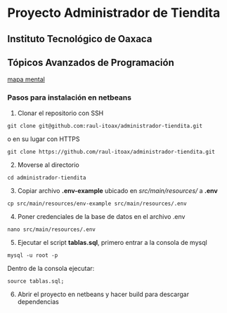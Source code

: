 # Proyecto Administrador de Tiendita


## Instituto Tecnológico de Oaxaca
## Tópicos Avanzados de Programación
[mapa mental](https://www.goconqr.com/en/mindmap/38670150/librerias)

### Pasos para instalación en netbeans


1. Clonar el repositorio con SSH
```
git clone git@github.com:raul-itoax/administrador-tiendita.git
```
o en su lugar con HTTPS
```
git clone https://github.com/raul-itoax/administrador-tiendita.git
```
2. Moverse al directorio
```
cd administrador-tiendita
```

3. Copiar archivo **.env-example** ubicado en *src/main/resources/* a **.env**
```
cp src/main/resources/env-example src/main/resources/.env
```
4. Poner credenciales de la base de datos en el archivo .env
```
nano src/main/resources/.env
```
5. Ejecutar el script **tablas.sql**, primero entrar a la consola de mysql
```
mysql -u root -p
```
Dentro de la consola ejecutar:  
```
source tablas.sql;
```
6. Abrir el proyecto en netbeans y hacer build para descargar dependencias

